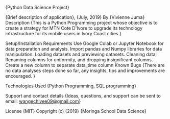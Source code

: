 {Python Data Science Project}

{Brief description of application}, {July, 2019} By {Vivienne Juma} Description {This is a Python Programming project whose objective is to create a strategy for MTN Cote D'Ivore to upgrade its technology infrastructure for its mobile users in Ivory Coast cities.}

Setup/Installation Requirements Use Google Colab or Jupyter Notebook for data preparation and analysis. Import pandas and Numpy libraries for data manipulation. Loading datasets and previewing datasets. Cleaning data; Renaming columns for uniformity, and dropping insignificant columns. Create a new column to separate data_time column Known Bugs {There are no data analyses steps done so far, any insights, tips and improvements are encouraged. }

Technologies Used {Python Programming, SQL programming}

Support and contact details {Ideas, questions, and support can be sent to email: wangechivee09@gmail.com}

License {MIT} Copyright (c) {2019} {Moringa School Data Science}